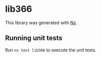 # lib366

This library was generated with [Nx](https://nx.dev).

## Running unit tests

Run `nx test lib366` to execute the unit tests.
